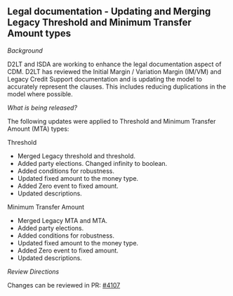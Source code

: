 ## Legal documentation - Updating and Merging Legacy Threshold and Minimum Transfer Amount types

*Background*

D2LT and ISDA are working to enhance the legal documentation aspect of CDM. D2LT has reviewed the Initial Margin / Variation Margin (IM/VM) and Legacy Credit Support documentation and is updating the model to accurately represent the clauses. This includes reducing duplications in the model where possible.

*What is being released?*

The following updates were applied to Threshold and Minimum Transfer Amount (MTA) types:

Threshold
- Merged Legacy threshold and threshold.
- Added party elections. Changed infinity to boolean.
- Added conditions for robustness.
- Updated fixed amount to the money type.
- Added Zero event to fixed amount.
- Updated descriptions.

Minimum Transfer Amount
- Merged Legacy MTA and MTA.
- Added party elections.
- Added conditions for robustness.
- Updated fixed amount to the money type.
- Added Zero event to fixed amount.
- Updated descriptions.

*Review Directions*

Changes can be reviewed in PR: [#4107](https://github.com/finos/common-domain-model/pull/4107)
